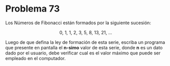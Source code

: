 <h1>Problema 73</h1>

<p1>Los Números de Fibonacci están formados por la siguiente sucesión: </p1>

<center>0, 1, 1, 2, 3, 5, 8, 13, 21, ...</center>

<p2>Luego de que defina la ley de formación de esta serie, escriba un programa que presente en pantalla el <strong>n-simo</strong> valor de esta serie, donde <strong>n</strong> es un dato dado por el usuario, debe verificar cual es el valor máximo que puede ser empleado en el computador.</p2>